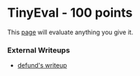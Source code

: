 # TinyEval - 100 points

This [page](http://tinyeval.web.easyctf.com) will evaluate anything you give it.

### External Writeups

* [defund's writeup](https://defund.io/post/easyctf-2017-writeups/)
